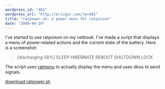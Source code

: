 ```yaml
---
wordpress_id: "401"
wordpress_url: "http://ericgar.com/?p=401"
title: "ratpower.sh: a power menu for ratpoison"
date: "2009-04-19"
---
```

I've started to use ratpoison on my netbook. I've made a script that displays a menu of power-related actions and the current state of the battery. Here is a screenshot:

<blockquote>
[discharging 58%]
SLEEP
HIBERNATE
REBOOT
SHUTDOWN
LOCK
</blockquote>

The script uses <a href="http://packages.ubuntu.com/dapper/ratmenu">ratmenu</a> to actually display the menu and uses dbus to send signals.

<a href="/uploads/ratpower.sh">download ratpower.sh</a>
